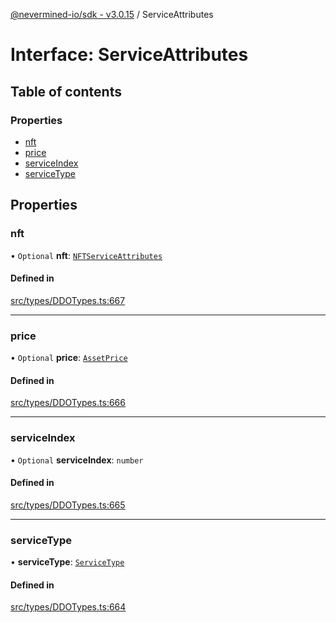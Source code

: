 [@nevermined-io/sdk - v3.0.15](../code-reference.md) / ServiceAttributes

# Interface: ServiceAttributes

## Table of contents

### Properties

- [nft](ServiceAttributes.md#nft)
- [price](ServiceAttributes.md#price)
- [serviceIndex](ServiceAttributes.md#serviceindex)
- [serviceType](ServiceAttributes.md#servicetype)

## Properties

### nft

• `Optional` **nft**: [`NFTServiceAttributes`](../classes/NFTServiceAttributes.md)

#### Defined in

[src/types/DDOTypes.ts:667](https://github.com/nevermined-io/sdk-js/blob/172733038c5edaf3c10f438cc01aecd8a5cd0ce8/src/types/DDOTypes.ts#L667)

---

### price

• `Optional` **price**: [`AssetPrice`](../classes/AssetPrice.md)

#### Defined in

[src/types/DDOTypes.ts:666](https://github.com/nevermined-io/sdk-js/blob/172733038c5edaf3c10f438cc01aecd8a5cd0ce8/src/types/DDOTypes.ts#L666)

---

### serviceIndex

• `Optional` **serviceIndex**: `number`

#### Defined in

[src/types/DDOTypes.ts:665](https://github.com/nevermined-io/sdk-js/blob/172733038c5edaf3c10f438cc01aecd8a5cd0ce8/src/types/DDOTypes.ts#L665)

---

### serviceType

• **serviceType**: [`ServiceType`](../code-reference.md#servicetype)

#### Defined in

[src/types/DDOTypes.ts:664](https://github.com/nevermined-io/sdk-js/blob/172733038c5edaf3c10f438cc01aecd8a5cd0ce8/src/types/DDOTypes.ts#L664)

